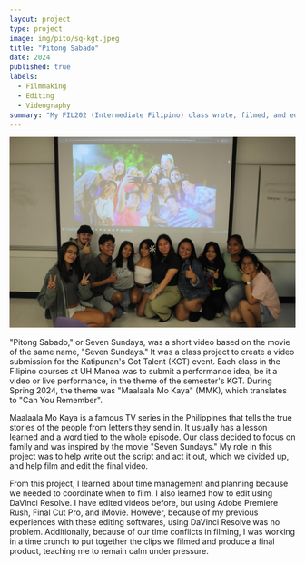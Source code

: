 ```yaml
---
layout: project
type: project
image: img/pito/sq-kgt.jpeg
title: "Pitong Sabado"
date: 2024
published: true
labels:
  - Filmmaking
  - Editing
  - Videography
summary: "My FIL202 (Intermediate Filipino) class wrote, filmed, and edited a video based on the movie Seven Sundays as a video submission for the Katipunan's Got Talent event."
---
```


<img class="img-fluid" src="../img/pito/pito.JPG">

"Pitong Sabado," or Seven Sundays, was a short video based on the movie of the same name, "Seven Sundays." It was a class project to create a video submission for the Katipunan's Got Talent (KGT) event. Each class in the Filipino courses at UH Manoa was to submit a performance idea, be it a video or live performance, in the theme of the semester's KGT. During Spring 2024, the theme was "Maalaala Mo Kaya" (MMK), which translates to "Can You Remember".

Maalaala Mo Kaya is a famous TV series in the Philippines that tells the true stories of the people from letters they send in. It usually has a lesson learned and a word tied to the whole episode. Our class decided to focus on family and was inspired by the movie "Seven Sundays." My role in this project was to help write out the script and act it out, which we divided up, and help film and edit the final video.

From this project, I learned about time management and planning because we needed to coordinate when to film. I also learned how to edit using DaVinci Resolve. I have edited videos before, but using Adobe Premiere Rush, Final Cut Pro, and iMovie. However, because of my previous experiences with these editing softwares, using DaVinci Resolve was no problem. Additionally, because of our time conflicts in filming, I was working in a time crunch to put together the clips we filmed and produce a final product, teaching me to remain calm under pressure.
